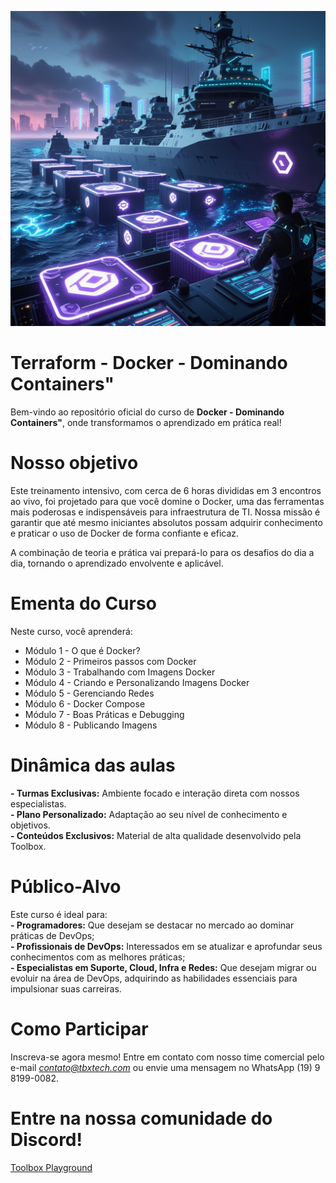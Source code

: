 ![Docker](imgs/logo_curso.jpg "Docker - Dominando Containers")

# Terraform - Docker - Dominando Containers"

Bem-vindo ao repositório oficial do curso de **Docker - Dominando Containers"**, onde transformamos o aprendizado em prática real!  

# Nosso objetivo
Este treinamento intensivo, com cerca de 6 horas divididas em 3 encontros ao vivo, foi projetado para que você domine o Docker, uma das ferramentas mais poderosas e indispensáveis para infraestrutura de TI. Nossa missão é garantir que até mesmo iniciantes absolutos possam adquirir conhecimento e praticar o uso de Docker de forma confiante e eficaz.

A combinação de teoria e prática vai prepará-lo para os desafios do dia a dia, tornando o aprendizado envolvente e aplicável.

# Ementa do Curso
Neste curso, você aprenderá:  
- Módulo 1 - O que é Docker?  
- Módulo 2 - Primeiros passos com Docker  
- Módulo 3 - Trabalhando com Imagens Docker  
- Módulo 4 - Criando e Personalizando Imagens Docker  
- Módulo 5 - Gerenciando Redes  
- Módulo 6 - Docker Compose  
- Módulo 7 - Boas Práticas e Debugging
- Módulo 8 - Publicando Imagens   

# Dinâmica das aulas
**- Turmas Exclusivas:** Ambiente focado e interação direta com nossos especialistas.  
**- Plano Personalizado:** Adaptação ao seu nível de conhecimento e objetivos.  
**- Conteúdos Exclusivos:** Material de alta qualidade desenvolvido pela Toolbox.  

# Público-Alvo
Este curso é ideal para:  
**- Programadores:** Que desejam se destacar no mercado ao dominar práticas de DevOps;  
**- Profissionais de DevOps:** Interessados em se atualizar e aprofundar seus conhecimentos com as melhores práticas;  
**- Especialistas em Suporte, Cloud, Infra e Redes:** Que desejam migrar ou evoluir na área de DevOps, adquirindo as habilidades essenciais para impulsionar suas carreiras.

# Como Participar
Inscreva-se agora mesmo! Entre em contato com nosso time comercial pelo e-mail *contato@tbxtech.com* ou envie uma mensagem no WhatsApp (19) 9 8199-0082.

# Entre na nossa comunidade do Discord!
[Toolbox Playground](https://discord.gg/XP8kQvpW)
